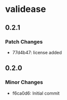 # validease

## 0.2.1

### Patch Changes

- 77d4b47: license added

## 0.2.0

### Minor Changes

- f6ca0d6: Initial commit
